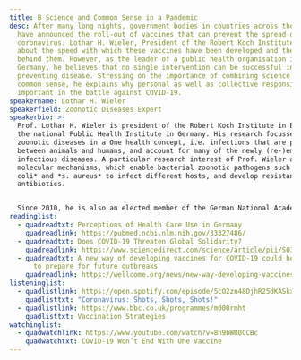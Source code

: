 ```yaml
---
title: B_Science and Common Sense in a Pandemic
desc: After many long nights, government bodies in countries across the world
  have announced the roll-out of vaccines that can prevent the spread of
  coronavirus. Lothar H. Wieler, President of the Robert Koch Institute, speaks
  about the speed with which these vaccines have been developed and the science
  behind them. However, as the leader of a public health organisation in
  Germany, he believes that no single intervention can be successful in
  preventing disease. Stressing on the importance of combining science with
  common sense, he explains why personal as well as collective responsibility is
  important in the battle against COVID-19.
speakername: Lothar H. Wieler
speakerfield: Zoonotic Diseases Expert
speakerbio: >-
  Prof. Lothar H. Wieler is president of the Robert Koch Institute in Berlin,
  the national Public Health Institute in Germany. His research focusses on
  zoonotic diseases in a One health concept, i.e. infections that are passed
  between animals and humans, and account for many of the newly (re-)emerging
  infectious diseases. A particular research interest of Prof. Wieler are the
  molecular mechanisms, which enable bacterial zoonotic pathogens such as *e.
  coli* and *s. aureus* to infect different hosts, and develop resistance to
  antibiotics.


  Since 2010, he is also an elected member of the German National Academy of Sciences, where he also holds the position of a senator. In 2020 he was nominated to the member board of the One Health Global Leaders Group on Antimicrobial Resistance, launched by the Food and Agriculture Organization of the United Nations (FAO), the World Organisation for Animal Health (OIE) and the World Health Organization (WHO).
readinglist:
  - quadreadtxt: Perceptions of Health Care Use in Germany
    quadreadlink: https://pubmed.ncbi.nlm.nih.gov/33327486/
  - quadreadtxt: Does COVID-19 Threaten Global Solidarity?
    quadreadlink: https://www.sciencedirect.com/science/article/pii/S0305750X20304848
  - quadreadtxt: A new way of developing vaccines for COVID-19 could help the world
      to prepare for future outbreaks
    quadreadlink: https://wellcome.org/news/new-way-developing-vaccines-covid-19-could-help-world-prepare-future-outbreaks
listeninglist:
  - quadlistlink: https://open.spotify.com/episode/5cO2zn48DjhR25dKASkxGp
    quadlisttxt: "Coronavirus: Shots, Shots, Shots!"
  - quadlistlink: https://www.bbc.co.uk/programmes/m000rmht
    quadlisttxt: Vaccination Strategies
watchinglist:
  - quadwatchlink: https://www.youtube.com/watch?v=8n9bWR0CCBc
    quadwatchtxt: COVID-19 Won’t End With One Vaccine
---
```


